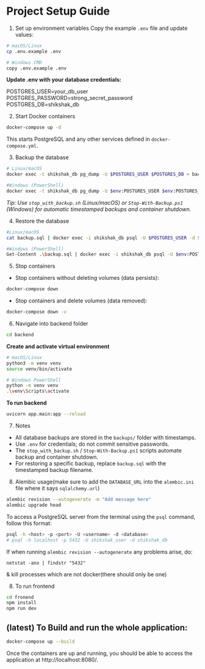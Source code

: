 # Project Setup Guide

1. Set up environment variables
Copy the example `.env` file and update values:
```bash
# macOS/Linux
cp .env.example .env

# Windows CMD
copy .env.example .env
```

**Update .env with your database credentials:**

POSTGRES_USER=your_db_user
POSTGRES_PASSWORD=strong_secret_password
POSTGRES_DB=shikshak_db

2. Start Docker containers
```bash
docker-compose up -d
```
This starts PostgreSQL and any other services defined in ```docker-compose.yml```.

3. Backup the database
```bash
# Linux/macOS
docker exec -t shikshak_db pg_dump -U $POSTGRES_USER $POSTGRES_DB > backup.sql

#Windows (PowerShell)
docker exec -t shikshak_db pg_dump -U $env:POSTGRES_USER $env:POSTGRES_DB > backup.sql
```
*Tip: Use ```stop_with_backup.sh``` (Linux/macOS) or ```Stop-With-Backup.ps1``` (Windows) for automatic timestamped backups and container shutdown.*

4. Restore the database
```bash
#Linux/macOS
cat backup.sql | docker exec -i shikshak_db psql -U $POSTGRES_USER -d $POSTGRES_DB

#Windows (PowerShell)
Get-Content .\backup.sql | docker exec -i shikshak_db psql -U $env:POSTGRES_USER -d $env:POSTGRES_DB
```

5. Stop containers
- Stop containers without deleting volumes (data persists):
```bash
docker-compose down
```
- Stop containers and delete volumes (data removed):
```bash
docker-compose down -v
```

6. Navigate into backend folder
```bash
cd backend
```

**Create and activate virtual environment**
```bash
# macOS/Linux
python3 -m venv venv
source venv/bin/activate

# Windows PowerShell
python -m venv venv
.\venv\Scripts\activate
```

**To run backend**
```bash
uvicorn app.main:app --reload
```

7. Notes
- All database backups are stored in the ```backups/``` folder with timestamps.
- Use ```.env``` for credentials; do not commit sensitive passwords.
- The ```stop_with_backup.sh``` / ```Stop-With-Backup.ps1``` scripts automate backup and container shutdown.
- For restoring a specific backup, replace ```backup.sql``` with the timestamped backup filename.


8. Alembic usage(make sure to add the ```DATABASE_URL``` into the ```alembic.ini``` file where it says ```sqlalchemy.url```)
```bash
alembic revision --autogenerate -m "Add message here"
alembic upgrade head
```

To access a PostgreSQL server from the terminal using the ```psql``` command, follow this format:
```bash
psql -h <host> -p <port> -U <username> -d <database>
# psql -h localhost -p 5432 -U shikshak_user -d shikshak_db
```

If when running ```alembic revision --autogenerate``` any problems arise, do:
```
netstat -ano | findstr "5432"
```
& kill processes which are not docker(there should only be one)

8. To run frontend

```bash
cd fronend
npm install
npm run dev
```

## (latest) To Build and run the whole application:
```bash
docker-compose up --build
```

Once the containers are up and running, you should be able to access the application at http://localhost:8080/.
